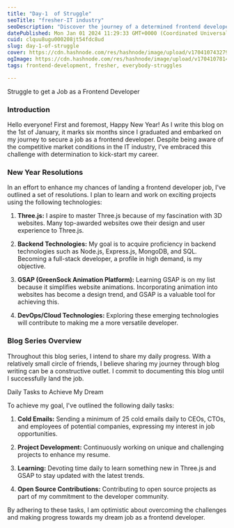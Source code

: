 ```yaml
---
title: "Day-1  of Struggle"
seoTitle: "fresher-IT industry"
seoDescription: "Discover the journey of a determined frontend developer striving for success in a competitive market. Follow along as he share daily progress"
datePublished: Mon Jan 01 2024 11:29:33 GMT+0000 (Coordinated Universal Time)
cuid: clquu8ugu000208jt54fdc8ud
slug: day-1-of-struggle
cover: https://cdn.hashnode.com/res/hashnode/image/upload/v1704107432799/6e221005-499b-48b1-a753-7458adcf141d.png
ogImage: https://cdn.hashnode.com/res/hashnode/image/upload/v1704107814767/534aad69-f140-40a7-8df8-1a361bd390a2.png
tags: frontend-development, fresher, everybody-struggles

---
```


Struggle to get a Job as a Frontend Developer

### Introduction

Hello everyone! First and foremost, Happy New Year! As I write this blog on the 1st of January, it marks six months since I graduated and embarked on my journey to secure a job as a frontend developer. Despite being aware of the competitive market conditions in the IT industry, I've embraced this challenge with determination to kick-start my career.

### New Year Resolutions

In an effort to enhance my chances of landing a frontend developer job, I've outlined a set of resolutions. I plan to learn and work on exciting projects using the following technologies:

1. **Three.js:** I aspire to master Three.js because of my fascination with 3D websites. Many top-awarded websites owe their design and user experience to Three.js.
    
2. **Backend Technologies:** My goal is to acquire proficiency in backend technologies such as Node.js, Express.js, MongoDB, and SQL. Becoming a full-stack developer, a profile in high demand, is my objective.
    
3. **GSAP (GreenSock Animation Platform):** Learning GSAP is on my list because it simplifies website animations. Incorporating animation into websites has become a design trend, and GSAP is a valuable tool for achieving this.
    
4. **DevOps/Cloud Technologies:** Exploring these emerging technologies will contribute to making me a more versatile developer.
    

### Blog Series Overview

Throughout this blog series, I intend to share my daily progress. With a relatively small circle of friends, I believe sharing my journey through blog writing can be a constructive outlet. I commit to documenting this blog until I successfully land the job.

Daily Tasks to Achieve My Dream

To achieve my goal, I've outlined the following daily tasks:

1. **Cold Emails:** Sending a minimum of 25 cold emails daily to CEOs, CTOs, and employees of potential companies, expressing my interest in job opportunities.
    
2. **Project Development:** Continuously working on unique and challenging projects to enhance my resume.
    
3. **Learning:** Devoting time daily to learn something new in Three.js and GSAP to stay updated with the latest trends.
    
4. **Open Source Contributions:** Contributing to open source projects as part of my commitment to the developer community.
    

By adhering to these tasks, I am optimistic about overcoming the challenges and making progress towards my dream job as a frontend developer.